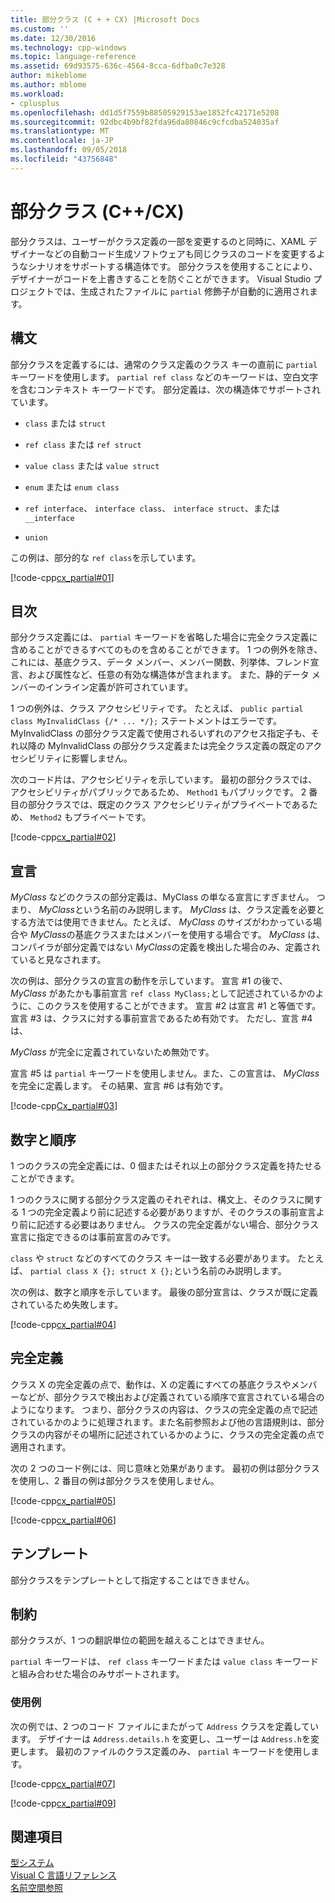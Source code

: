 ```yaml
---
title: 部分クラス (C + + CX) |Microsoft Docs
ms.custom: ''
ms.date: 12/30/2016
ms.technology: cpp-windows
ms.topic: language-reference
ms.assetid: 69d93575-636c-4564-8cca-6dfba0c7e328
author: mikeblome
ms.author: mblome
ms.workload:
- cplusplus
ms.openlocfilehash: dd1d5f7559b88505929153ae1852fc42171e5208
ms.sourcegitcommit: 92dbc4b9bf82fda96da80846c9cfcdba524035af
ms.translationtype: MT
ms.contentlocale: ja-JP
ms.lasthandoff: 09/05/2018
ms.locfileid: "43756848"
---
```

# <a name="partial-classes-ccx"></a>部分クラス (C++/CX)
部分クラスは、ユーザーがクラス定義の一部を変更するのと同時に、XAML デザイナーなどの自動コード生成ソフトウェアも同じクラスのコードを変更するようなシナリオをサポートする構造体です。 部分クラスを使用することにより、デザイナーがコードを上書きすることを防ぐことができます。 Visual Studio プロジェクトでは、生成されたファイルに `partial` 修飾子が自動的に適用されます。  
  
## <a name="syntax"></a>構文  
 部分クラスを定義するには、通常のクラス定義のクラス キーの直前に `partial` キーワードを使用します。 `partial ref class` などのキーワードは、空白文字を含むコンテキスト キーワードです。 部分定義は、次の構造体でサポートされています。  
  
-   `class` または `struct`  
  
-   `ref class` または `ref struct`  
  
-   `value class` または `value struct`  
  
-   `enum` または `enum class`  
  
-   `ref interface`、 `interface class`、 `interface struct`、または `__interface`  
  
-   `union`  
  
 この例は、部分的な `ref class`を示しています。  
  
 [!code-cpp[cx_partial#01](../cppcx/codesnippet/CPP/partialclassexample/class1.h#01)]  
  
## <a name="contents"></a>目次  
 部分クラス定義には、 `partial` キーワードを省略した場合に完全クラス定義に含めることができるすべてのものを含めることができます。 1 つの例外を除き、これには、基底クラス、データ メンバー、メンバー関数、列挙体、フレンド宣言、および属性など、任意の有効な構造体が含まれます。 また、静的データ メンバーのインライン定義が許可されています。  
  
 1 つの例外は、クラス アクセシビリティです。 たとえば、 `public partial class MyInvalidClass {/* ... */};` ステートメントはエラーです。 MyInvalidClass の部分クラス定義で使用されるいずれのアクセス指定子も、それ以降の MyInvalidClass の部分クラス定義または完全クラス定義の既定のアクセシビリティに影響しません。  
  
 次のコード片は、アクセシビリティを示しています。 最初の部分クラスでは、アクセシビリティがパブリックであるため、 `Method1` もパブリックです。 2 番目の部分クラスでは、既定のクラス アクセシビリティがプライベートであるため、 `Method2` もプライベートです。  
  
 [!code-cpp[cx_partial#02](../cppcx/codesnippet/CPP/partialclassexample/class1.h#02)]  
  
## <a name="declaration"></a>宣言  
 *MyClass* などのクラスの部分定義は、MyClass の単なる宣言にすぎません。 つまり、 *MyClass*という名前のみ説明します。 *MyClass* は、クラス定義を必要とする方法では使用できません。たとえば、 *MyClass* のサイズがわかっている場合や *MyClass*の基底クラスまたはメンバーを使用する場合です。 *MyClass* は、コンパイラが部分定義ではない *MyClass*の定義を検出した場合のみ、定義されていると見なされます。  
  
 次の例は、部分クラスの宣言の動作を示しています。 宣言 #1 の後で、 *MyClass* があたかも事前宣言 `ref class MyClass;`として記述されているかのように、このクラスを使用することができます。 宣言 #2 は宣言 #1 と等価です。宣言 #3 は、クラスに対する事前宣言であるため有効です。 ただし、宣言 #4 は、  
  
 *MyClass* が完全に定義されていないため無効です。  
  
 宣言 #5 は `partial` キーワードを使用しません。また、この宣言は、 *MyClass*を完全に定義します。 その結果、宣言 #6 は有効です。  
  
 [!code-cpp[Cx_partial#03](../cppcx/codesnippet/CPP/partialclassexample/class1.h#03)]  
  
## <a name="number-and-ordering"></a>数字と順序  
 1 つのクラスの完全定義には、0 個またはそれ以上の部分クラス定義を持たせることができます。  
  
 1 つのクラスに関する部分クラス定義のそれぞれは、構文上、そのクラスに関する 1 つの完全定義より前に記述する必要がありますが、そのクラスの事前宣言より前に記述する必要はありません。 クラスの完全定義がない場合、部分クラス宣言に指定できるのは事前宣言のみです。  
  
 `class` や `struct` などのすべてのクラス キーは一致する必要があります。 たとえば、 `partial class X {}; struct X {};`という名前のみ説明します。  
  
 次の例は、数字と順序を示しています。 最後の部分宣言は、クラスが既に定義されているため失敗します。  
  
 [!code-cpp[cx_partial#04](../cppcx/codesnippet/CPP/partialclassexample/class1.h#04)]  
  
## <a name="full-definition"></a>完全定義  
 クラス X の完全定義の点で、動作は、X の定義にすべての基底クラスやメンバーなどが、部分クラスで検出および定義されている順序で宣言されている場合のようになります。 つまり、部分クラスの内容は、クラスの完全定義の点で記述されているかのように処理されます。また名前参照および他の言語規則は、部分クラスの内容がその場所に記述されているかのように、クラスの完全定義の点で適用されます。  
  
 次の 2 つのコード例には、同じ意味と効果があります。 最初の例は部分クラスを使用し、2 番目の例は部分クラスを使用しません。  
  
 [!code-cpp[cx_partial#05](../cppcx/codesnippet/CPP/partialclassexample/class1.h#05)]  
  
 [!code-cpp[cx_partial#06](../cppcx/codesnippet/CPP/partialclassexample/class1.h#06)]  
  
## <a name="templates"></a>テンプレート  
 部分クラスをテンプレートとして指定することはできません。  
  
## <a name="restrictions"></a>制約  
 部分クラスが、1 つの翻訳単位の範囲を越えることはできません。  
  
 `partial` キーワードは、 `ref class` キーワードまたは `value class` キーワードと組み合わせた場合のみサポートされます。  
  
### <a name="examples"></a>使用例  
 次の例では、2 つのコード ファイルにまたがって `Address` クラスを定義しています。 デザイナーは `Address.details.h` を変更し、ユーザーは `Address.h`を変更します。 最初のファイルのクラス定義のみ、 `partial` キーワードを使用します。  
  
 [!code-cpp[cx_partial#07](../cppcx/codesnippet/CPP/partialclassexample/address.details.h#07)]  
  
 [!code-cpp[cx_partial#09](../cppcx/codesnippet/CPP/partialclassexample/address.h#09)]  
  
## <a name="see-also"></a>関連項目  
 [型システム](../cppcx/type-system-c-cx.md)   
 [Visual C 言語リファレンス](../cppcx/visual-c-language-reference-c-cx.md)   
 [名前空間参照](../cppcx/namespaces-reference-c-cx.md)